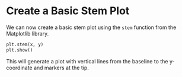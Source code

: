 # Create a Basic Stem Plot

We can now create a basic stem plot using the `stem` function from the Matplotlib library.

```python
plt.stem(x, y)
plt.show()
```

This will generate a plot with vertical lines from the baseline to the y-coordinate and markers at the tip.
